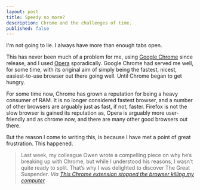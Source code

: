 ```yaml
---
layout: post
title: Speedy no more?
description: Chrome and the challenges of time.
published: false
---
```


I'm not going to lie. I always have more than enough tabs open.

This has never been much of a problem for me, using [Google Chrome][google-chrome] since release, and I used [Opera][opera] sporadically. Google Chrome had served me well, for some time, with its original aim of simply being the fastest, nicest, easiest-to-use browser out there going well. Until Chrome began to get hungry.

For some time now, Chrome has grown a reputation for being a heavy consumer of RAM. It is no longer considered fastest browser, and a number of other browsers are arguably just as fast, if not, faster. Firefox is not the slow browser is gained its reputation as, Opera is arguably more user-friendly and as chrome now, and there are many other good browsers out there.

But the reason I come to writing this, is because I have met a point of great frustration. This happened.

> Last week, my colleague Owen wrote a compelling piece on why he’s breaking up with Chrome, but while I understood his reasons, I wasn’t quite ready to split. That’s why I was delighted to discover The Great Suspender.
> *Via [This Chrome extension stopped the browser killing my computer][article-tnw-1]*

[google-chrome]: http://google.com/chrome "Google Chrome web browser"
[opera]: http://www.opera.com/ "Opera web browser"
[article-tnw-1]: http://thenextweb.com/google/2015/05/18/oh-yes-i-m-the-great-suspender/ "This Chrome extension stopped the browser killing my computer - The Next Web"

